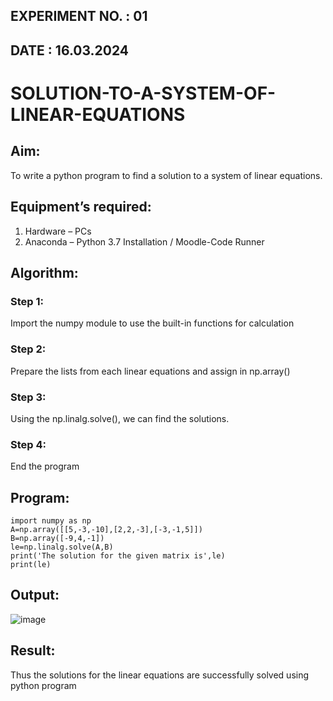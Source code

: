## EXPERIMENT NO. : 01
## DATE : 16.03.2024

# SOLUTION-TO-A-SYSTEM-OF-LINEAR-EQUATIONS
## Aim:
To write a python program to find a solution to a system of linear equations.
## Equipment’s required:
1. 	Hardware – PCs
2. 	Anaconda – Python 3.7 Installation / Moodle-Code Runner
## Algorithm:
### Step 1: 
Import the numpy module to use the built-in functions for calculation
### Step 2: 
Prepare the lists from each linear equations and assign in np.array()
### Step 3: 
Using the np.linalg.solve(), we can find the solutions.
### Step 4: 
End the program
## Program:
```
import numpy as np
A=np.array([[5,-3,-10],[2,2,-3],[-3,-1,5]])
B=np.array([-9,4,-1])
le=np.linalg.solve(A,B)
print('The solution for the given matrix is',le)
print(le)
```
## Output:
![image](https://github.com/Yazhinielangovan/-SOLUTION-TO-A-SYSTEM-OF-LINEAR-EQUATIONS/assets/155508323/5c289f5c-b21c-4e64-a8c9-1cae071c74e9)

## Result: 
Thus the solutions for the linear equations are successfully solved using python program

